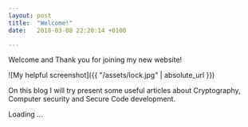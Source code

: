 ```yaml
---
layout: post
title:  "Welcome!"
date:   2018-03-08 22:20:14 +0100

---
```

Welcome
and
Thank you for joining my new website!


![My helpful screenshot]({{ "/assets/lock.jpg" | absolute_url }}) 


On this blog I will  try present some useful articles about Cryptography, Computer security and Secure Code development.

Loading ...

